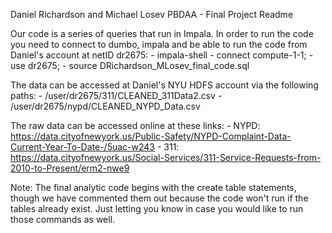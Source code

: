 Daniel Richardson and Michael Losev
PBDAA - Final Project
Readme

Our code is a series of queries that run in Impala. In order to run the code you need to connect to dumbo, impala and be able to run the code from Daniel's account at netID dr2675:
	- impala-shell
	- connect compute-1-1;
	- use dr2675;
	- source DRichardson_MLosev_final_code.sql

The data can be accessed at Daniel's NYU HDFS account via the following paths:
	- /user/dr2675/311/CLEANED_311Data2.csv
	- /user/dr2675/nypd/CLEANED_NYPD_Data.csv

The raw data can be accessed online at these links:
	- NYPD: https://data.cityofnewyork.us/Public-Safety/NYPD-Complaint-Data-Current-Year-To-Date-/5uac-w243
	- 311:  https://data.cityofnewyork.us/Social-Services/311-Service-Requests-from-2010-to-Present/erm2-nwe9


Note: The final analytic code begins with the create table statements, though we have commented them out because the code won't run if the tables already exist. Just letting you know in case you would like to run those commands as well.



